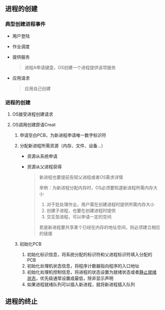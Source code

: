 ## 进程的创建

### 典型创建进程事件

- 用户登陆

- 作业调度

- 提供服务

  > 进程A申请键盘，OS创建一个进程提供该项服务

- 应用请求

  > 应用自己创建

### 进程的创建

1. OS接受进程创建请求

2. OS调用创建原语Creat

   1. 申请空白PCB，为新进程申请唯一数字标识符

   2. 分配新进程所需资源（内存、文件、设备...）

      - 资源从系统申请

      - 资源从父进程获得

        > 新进程也要提前告知父进程或者OS需求详情
        >
        > 举例：为新进程分配内存时，OS必须要知道新进程所需内存大小
        >
        > 1. 对于批处理作业，用户需在创建进程时提供所需内存大小
        > 2. 创建子进程，也要在创建进程时提供
        > 3. 交互型进程，可以申请一定的空间
        >
        > 若是新进程要共享某个已经在内存的地址空间，则必须建立相应的链接

   3. 初始化PCB

      1. 初始化标识信息，将系统分配的标识符和父进程标识符填入分配的PCB
      2. 初始化处理机状态信息，将程序计数器指向程序的入口地址
      3. 初始化处理机控制信息，将进程的状态设置为就绪状态或者[静止就绪状态](./process_conceptual_framework)，优先级通常设置成最低，除非显示声明
      4. 如果进程就绪队列可以插入新进程，就将新进程插入队列

## 进程的终止

